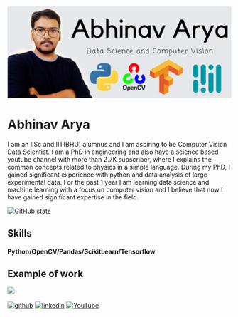 ![Computer Vision](https://github.com/AbhinavArya1990/car-price/blob/main/git_banner.JPG?raw=true)
# Abhinav Arya
I am an IISc and IIT(BHU) alumnus and I am aspiring to be Computer Vision Data Scientist. I am a PhD in engineering and also have a science based youtube channel with more than 2.7K subscriber, where I explains the common concepts related to physics in a simple language. During my PhD, I gained significant experience with python and data analysis of large experimental data. For the past 1 year I am learning data science and machine learning with a focus on computer vision and I believe that now I have gained significant expertise in the field.

![GitHub stats](https://github-readme-stats.vercel.app/api?username=AbhinavArya1990&show_icons=true)  

## Skills 
#### Python/OpenCV/Pandas/ScikitLearn/Tensorflow



## Example of work
<img src= 'https://github.com/AbhinavArya1990/AbhinavArya1990/blob/main/name_writing.gif' width=256 />



[<img src='https://cdn.jsdelivr.net/npm/simple-icons@3.0.1/icons/github.svg' alt='github' height='40'>](https://github.com/AbhinavArya1990)  [<img src='https://cdn.jsdelivr.net/npm/simple-icons@3.0.1/icons/linkedin.svg' alt='linkedin' height='40'>](https://www.linkedin.com/in/https://www.linkedin.com/in/abhinav-arya-3956a220//)  [<img src='https://cdn.jsdelivr.net/npm/simple-icons@3.0.1/icons/youtube.svg' alt='YouTube' height='40'>](https://www.youtube.com/channel/UCulbzYpLK_zJ6W0eFZJr3CQ)  


 
